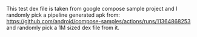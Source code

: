This test dex file is taken from google compose sample project and I randomly pick a pipeline generated apk from:
https://github.com/android/compose-samples/actions/runs/11364868253 and randomly pick a 1M sized dex file from it.
